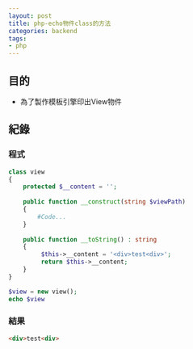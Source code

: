 ```yaml
---
layout: post
title: php-echo物件class的方法
categories: backend
tags:
- php
---
```

## 目的 ##

 - 為了製作模板引擎印出View物件
 <!-- more -->
 
## 紀錄 ##

### 程式 ###

```php
class view
{
    protected $__content = '';
    
    public function __construct(string $viewPath)
    {
        #Code...
    }
    
    public function __toString() : string
    {
         $this->__content = '<div>test<div>';
         return $this->__content;
    }
}
```

```php
$view = new view();
echo $view
```

### 結果 ###

```html
<div>test<div>
```